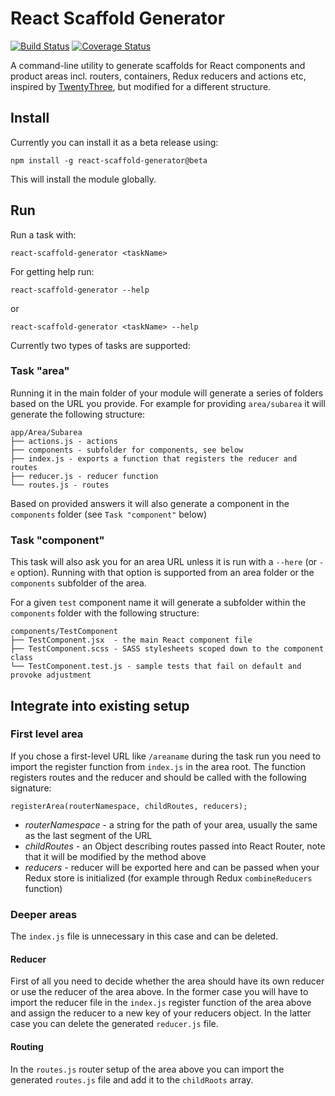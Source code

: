 # React Scaffold Generator

[![Build Status](https://travis-ci.org/sirech/react-scaffold-generator.svg?branch=master)](https://travis-ci.org/sirech/react-scaffold-generator) [![Coverage Status](https://coveralls.io/repos/github/sirech/react-scaffold-generator/badge.svg?branch=master)](https://coveralls.io/github/sirech/react-scaffold-generator?branch=master)

A command-line utility to generate scaffolds for React components and product areas incl. routers, containers, Redux reducers and actions etc, inspired by [TwentyThree](https://github.com/23/react-scaffold-generator), but modified for a different structure.

## Install

Currently you can install it as a beta release using:

```
npm install -g react-scaffold-generator@beta
```

This will install the module globally.

## Run

Run a task with:

```
react-scaffold-generator <taskName>
```

For getting help run:

```
react-scaffold-generator --help
```

or 

```
react-scaffold-generator <taskName> --help
```


Currently two types of tasks are supported:

### Task "area"

Running it in the main folder of your module will generate a series of folders based on the URL you provide. For example for providing `area/subarea` it will generate the following structure:

```
app/Area/Subarea
├── actions.js - actions 
├── components - subfolder for components, see below
├── index.js - exports a function that registers the reducer and routes
├── reducer.js - reducer function
└── routes.js - routes

```

Based on provided answers it will also generate a component in the `components` folder (see `Task "component"` below)

### Task "component"

This task will also ask you for an area URL unless it is run with a `--here` (or `-e` option). Running with that option is supported from an area folder or the `components` subfolder of the area.

For a given `test` component name it will generate a subfolder within the `components` folder with the following structure:

```
components/TestComponent
├── TestComponent.jsx  - the main React component file
├── TestComponent.scss - SASS stylesheets scoped down to the component class
└── TestComponent.test.js - sample tests that fail on default and provoke adjustment
```

## Integrate into existing setup

### First level area

If you chose a first-level URL like `/areaname` during the task run you need to import the register function from `index.js` in the area root. The function registers routes and the reducer and should be called with the following signature:

```
registerArea(routerNamespace, childRoutes, reducers);
```

* *routerNamespace* - a string for the path of your area, usually the same as the last segment of the URL
* *childRoutes* - an Object describing routes passed into React Router, note that it will be modified by the method above
* *reducers* - reducer will be exported here and can be passed when your Redux store is initialized (for example through Redux `combineReducers` function)

### Deeper areas

The `index.js` file is unnecessary in this case and can be deleted.

#### Reducer 

First of all you need to decide whether the area should have its own reducer or use the reducer of the area above. In the former case you will have to import the reducer file in the `index.js` register function of the area above and assign the reducer to a new key of your reducers object. In the latter case you can delete the generated `reducer.js` file. 

#### Routing

In the `routes.js` router setup of the area above you can import the generated `routes.js` file and add it to the `childRoots` array. 




